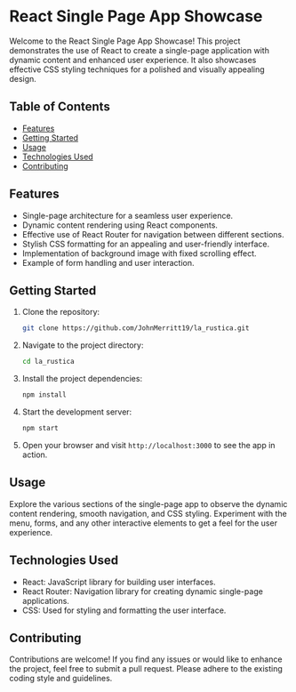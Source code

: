 # React Single Page App Showcase

Welcome to the React Single Page App Showcase! This project demonstrates the use of React to create a single-page application with dynamic content and enhanced user experience. It also showcases effective CSS styling techniques for a polished and visually appealing design.

## Table of Contents

- [Features](#features)
- [Getting Started](#getting-started)
- [Usage](#usage)
- [Technologies Used](#technologies-used)
- [Contributing](#contributing)

## Features

- Single-page architecture for a seamless user experience.
- Dynamic content rendering using React components.
- Effective use of React Router for navigation between different sections.
- Stylish CSS formatting for an appealing and user-friendly interface.
- Implementation of background image with fixed scrolling effect.
- Example of form handling and user interaction.

## Getting Started

1. Clone the repository:

   ```bash
   git clone https://github.com/JohnMerritt19/la_rustica.git
   ```

2. Navigate to the project directory:

   ```bash
   cd la_rustica
   ```

3. Install the project dependencies:

   ```bash
   npm install
   ```

4. Start the development server:

   ```bash
   npm start
   ```

5. Open your browser and visit `http://localhost:3000` to see the app in action.

## Usage

Explore the various sections of the single-page app to observe the dynamic content rendering, smooth navigation, and CSS styling. Experiment with the menu, forms, and any other interactive elements to get a feel for the user experience.

## Technologies Used

- React: JavaScript library for building user interfaces.
- React Router: Navigation library for creating dynamic single-page applications.
- CSS: Used for styling and formatting the user interface.


## Contributing

Contributions are welcome! If you find any issues or would like to enhance the project, feel free to submit a pull request. Please adhere to the existing coding style and guidelines.

